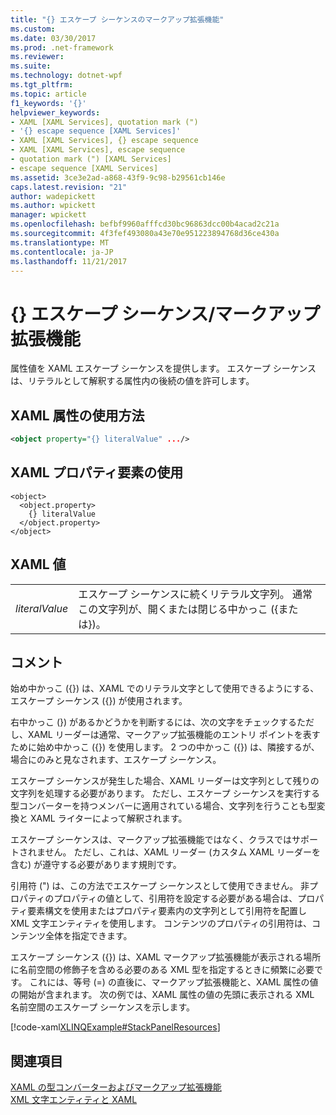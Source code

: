 ```yaml
---
title: "{} エスケープ シーケンスのマークアップ拡張機能"
ms.custom: 
ms.date: 03/30/2017
ms.prod: .net-framework
ms.reviewer: 
ms.suite: 
ms.technology: dotnet-wpf
ms.tgt_pltfrm: 
ms.topic: article
f1_keywords: '{}'
helpviewer_keywords:
- XAML [XAML Services], quotation mark (")
- '{} escape sequence [XAML Services]'
- XAML [XAML Services], {} escape sequence
- XAML [XAML Services], escape sequence
- quotation mark (") [XAML Services]
- escape sequence [XAML Services]
ms.assetid: 3ce3e2ad-a868-43f9-9c98-b29561cb146e
caps.latest.revision: "21"
author: wadepickett
ms.author: wpickett
manager: wpickett
ms.openlocfilehash: befbf9960afffcd30bc96863dcc00b4acad2c21a
ms.sourcegitcommit: 4f3fef493080a43e70e951223894768d36ce430a
ms.translationtype: MT
ms.contentlocale: ja-JP
ms.lasthandoff: 11/21/2017
---
```

# <a name="-escape-sequence--markup-extension"></a>{} エスケープ シーケンス/マークアップ拡張機能
属性値を XAML エスケープ シーケンスを提供します。 エスケープ シーケンスは、リテラルとして解釈する属性内の後続の値を許可します。  
  
## <a name="xaml-attribute-usage"></a>XAML 属性の使用方法  
  
```xml  
<object property="{} literalValue" .../>  
```  
  
## <a name="xaml-property-element-usage"></a>XAML プロパティ要素の使用  
  
```  
<object>  
  <object.property>  
    {} literalValue  
  </object.property>  
</object>  
```  
  
## <a name="xaml-values"></a>XAML 値  
  
|||  
|-|-|  
|*literalValue*|エスケープ シーケンスに続くリテラル文字列。 通常この文字列が、開くまたは閉じる中かっこ ({または})。|  
  
## <a name="remarks"></a>コメント  
 始め中かっこ ({}) は、XAML でのリテラル文字として使用できるようにする、エスケープ シーケンス ({}) が使用されます。  
  
 右中かっこ (}) があるかどうかを判断するには、次の文字をチェックするただし、XAML リーダーは通常、マークアップ拡張機能のエントリ ポイントを表すために始め中かっこ ({}) を使用します。 2 つの中かっこ ({}) は、隣接するが、場合にのみと見なされます、エスケープ シーケンス。  
  
 エスケープ シーケンスが発生した場合、XAML リーダーは文字列として残りの文字列を処理する必要があります。 ただし、エスケープ シーケンスを実行する型コンバーターを持つメンバーに適用されている場合、文字列を行うことも型変換と XAML ライターによって解釈されます。  
  
 エスケープ シーケンスは、マークアップ拡張機能ではなく、クラスではサポートされません。 ただし、これは、XAML リーダー (カスタム XAML リーダーを含む) が遵守する必要があります規則です。  
  
 引用符 (") は、この方法でエスケープ シーケンスとして使用できません。 非プロパティのプロパティの値として、引用符を設定する必要がある場合は、プロパティ要素構文を使用またはプロパティ要素内の文字列として引用符を配置し XML 文字エンティティを使用します。 コンテンツのプロパティの引用符は、コンテンツ全体を指定できます。  
  
 エスケープ シーケンス ({}) は、XAML マークアップ拡張機能が表示される場所に名前空間の修飾子を含める必要のある XML 型を指定するときに頻繁に必要です。 これには、等号 (=) の直後に、マークアップ拡張機能と、XAML 属性の値の開始が含まれます。 次の例では、XAML 属性の値の先頭に表示される XML 名前空間のエスケープ シーケンスを示します。  
  
 [!code-xaml[XLINQExample#StackPanelResources](../../../samples/snippets/csharp/VS_Snippets_Wpf/XLinqExample/CSharp/Window1.xaml#stackpanelresources)]  
  
## <a name="see-also"></a>関連項目  
 [XAML の型コンバーターおよびマークアップ拡張機能](../../../docs/framework/xaml-services/type-converters-and-markup-extensions-for-xaml.md)  
 [XML 文字エンティティと XAML](../../../docs/framework/xaml-services/xml-character-entities-and-xaml.md)
